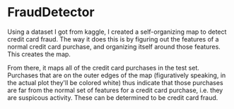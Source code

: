 # FraudDetector

Using a dataset I got from kaggle, I created a self-organizing map to detect credit card fraud. The way it does this is by figuring out the features of a normal credit card purchase, and organizing itself around those features. This creates the map.

From there, it maps all of the credit card purchases in the test set. Purchases that are on the outer edges of the map (figuratively speaking, in the actual plot they'll be colored white) thus indicate that those purchases are far from the normal set of features for a credit card purchase, i.e. they are suspicous activity. These can be determined to be credit card fraud.
